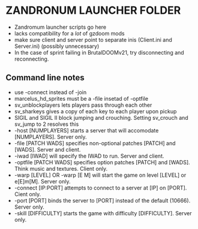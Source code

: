 # ZANDRONUM LAUNCHER FOLDER
- Zandromum launcher scripts go here
- lacks compatibility for a *lot* of gzdoom mods
- make sure client and server point to separate inis (Client.ini and Server.ini) (possibly unnecessary)
- In the case of sprint failing in BrutalDOOMv21, try disconnecting and reconnecting.

## Command line notes
- use -connect instead of -join
- marcelus_hd_sprites must be a -file insetad of -optfile
- sv_unblockplayers lets players pass through each other
- sv_sharkeys gives a copy of each key to each player upon pickup
- SIGIL and SIGIL II block jumping and crouching. Setting sv_crouch and sv_jump to 2 resolves this
- -host [NUMPLAYERS] starts a server that will accomodate [NUMPLAYERS]. Server only.
- -file [PATCH WADS] specifies non-optional patches [PATCH] and [WADS]. Server and client.
- -iwad [IWAD] will specify the IWAD to run. Server and client.
- -optfile [PATCH WADS] specifies option patches [PATCH] and [WADS]. Think music and textures. Client only.
- -warp [LEVEL] OR -warp [E M] will start the game on level [LEVEL] or e[E]m[M]. Server only.
- -connect [IP:PORT] attempts to connect to a server at [IP] on [PORT]. Cient only.
- -port [PORT] binds the server to [PORT] instead of the default (10666). Server only.
- -skill [DIFFICULTY] starts the game with difficulty [DIFFICULTY]. Server only.